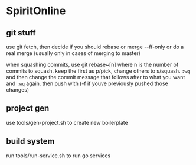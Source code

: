 # SpiritOnline

## git stuff

use git fetch, then decide if you should rebase or merge --ff-only or do a real merge (usually only in cases of merging to master)

when squashing commits, use git rebase~\[n] where n is the number of commits to squash. keep the first as p/pick, change others to s/squash. `:wq` and then change the commit message that follows after to what you want and `:wq` again. then push with (-f if youve previously pushed those changes)

## project gen

use tools/gen-project.sh to create new boilerplate

## build system

run tools/run-service.sh to run go services
